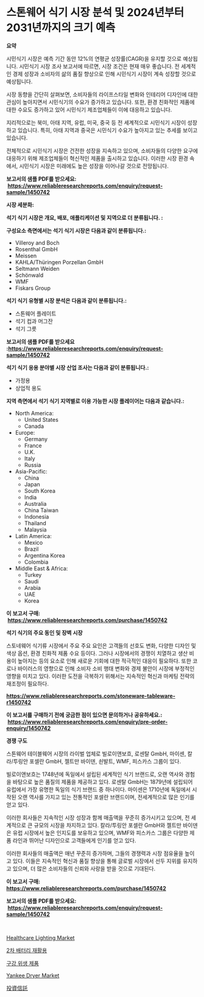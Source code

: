 <p><h1>스톤웨어 식기 시장 분석 및 2024년부터 2031년까지의 크기 예측</h1></p><p><strong>요약</strong></p>
<p><p>시민식기 시장은 예측 기간 동안 12%의 연평균 성장률(CAGR)을 유지할 것으로 예상됩니다. 시민식기 시장 조사 보고서에 따르면, 시장 조건은 현재 매우 좋습니다. 전 세계적인 경제 성장과 소비자의 삶의 품질 향상으로 인해 시민식기 시장이 계속 성장할 것으로 예상됩니다.</p><p>시장 동향을 간단히 살펴보면, 소비자들의 라이프스타일 변화와 인테리어 디자인에 대한 관심이 높아지면서 시민식기의 수요가 증가하고 있습니다. 또한, 환경 친화적인 제품에 대한 수요도 증가하고 있어 시민식기 제조업체들이 이에 대응하고 있습니다.</p><p>지리적으로는 북미, 아태 지역, 유럽, 미국, 중국 등 전 세계적으로 시민식기 시장이 성장하고 있습니다. 특히, 아태 지역과 중국은 시민식기 수요가 높아지고 있는 추세를 보이고 있습니다.</p><p>전체적으로 시민식기 시장은 건전한 성장을 지속하고 있으며, 소비자들의 다양한 요구에 대응하기 위해 제조업체들이 혁신적인 제품을 출시하고 있습니다. 이러한 시장 환경 속에서, 시민식기 시장은 미래에도 높은 성장을 이어나갈 것으로 전망됩니다.</p></p>
<p><strong>보고서의 샘플 PDF를 받으세요: &nbsp;<a href="https://www.reliableresearchreports.com/enquiry/request-sample/1450742">https://www.reliableresearchreports.com/enquiry/request-sample/1450742</a></strong></p>
<p><strong>시장 세분화:</strong></p>
<p><strong> 석기 식기 시장은 개요, 배포, 애플리케이션 및 지역으로 더 분류됩니다. :</strong></p>
<p><strong>구성요소 측면에서는 석기 식기 시장은 다음과 같이 분류됩니다.:</strong></p>
<p><ul><li>Villeroy and Boch</li><li>Rosenthal GmbH</li><li>Meissen</li><li>KAHLA/Thüringen Porzellan GmbH</li><li>Seltmann Weiden</li><li>Schönwald</li><li>WMF</li><li>Fiskars Group</li></ul></p>
<p><strong> 석기 식기 유형별 시장 분석은 다음과 같이 분류됩니다.:</strong></p>
<p><ul><li>스톤웨어 플레이트</li><li>석기 컵과 머그잔</li><li>석기 그릇</li></ul></p>
<p><strong>보고서의 샘플 PDF를 받으세요 :<a href="https://www.reliableresearchreports.com/enquiry/request-sample/1450742">https://www.reliableresearchreports.com/enquiry/request-sample/1450742</a></strong></p>
<p><strong> 석기 식기 응용 분야별 시장 산업 조사는 다음과 같이 분류됩니다.:</strong></p>
<p><ul><li>가정용</li><li>상업적 용도</li></ul></p>
<p><strong>지역 측면에서 석기 식기 지역별로 이용 가능한 시장 플레이어는 다음과 같습니다.:</strong></p>
<p><ul>
    <li>
        North America:
        <ul>
            <li>United States</li>
            <li>Canada</li>
        </ul>
    </li>
    <li>
        Europe:
        <ul>
            <li>Germany</li>
            <li>France</li>
            <li>U.K.</li>
            <li>Italy</li>
            <li>Russia</li>
        </ul>
    </li>
    <li>
        Asia-Pacific:
        <ul>
            <li>China</li>
            <li>Japan</li>
            <li>South Korea</li>
            <li>India</li>
            <li>Australia</li>
            <li>China Taiwan</li>
            <li>Indonesia</li>
            <li>Thailand</li>
            <li>Malaysia</li>
        </ul>
    </li>
    <li>
        Latin America:
        <ul>
            <li>Mexico</li>
            <li>Brazil</li>
            <li>Argentina Korea</li>
            <li>Colombia</li>
        </ul>
    </li>
    <li>
        Middle East & Africa:
        <ul>
            <li>Turkey</li>
            <li>Saudi</li>
            <li>Arabia</li>
            <li>UAE</li>
            <li>Korea</li>
        </ul>
    </li>
    </ul></p>
<p><strong>이 보고서 구매: &nbsp;<a href="https://www.reliableresearchreports.com/purchase/1450742">https://www.reliableresearchreports.com/purchase/1450742</a></strong></p>
<p><strong>석기 식기의 주요 동인 및 장벽 시장</strong></p>
<p><p>스토네웨어 식기류 시장에서 주요 주요 요인은 고객들의 선호도 변화, 다양한 디자인 및 색상 옵션, 환경 친화적 제품 수요 등이다. 그러나 시장에서의 경쟁이 치열하고 생산 비용이 높아지는 등의 요소로 인해 새로운 기회에 대한 적극적인 대응이 필요하다. 또한 코로나 바이러스의 영향으로 인해 소비자 소비 행태 변화와 경제 불안이 시장에 부정적인 영향을 미치고 있다. 이러한 도전을 극복하기 위해서는 지속적인 혁신과 마케팅 전략의 재조정이 필요하다.</p></p>
<p><strong><a href="https://www.reliableresearchreports.com/stoneware-tableware-r1450742">https://www.reliableresearchreports.com/stoneware-tableware-r1450742</a></strong></p>
<p><strong>이 보고서를 구매하기 전에 궁금한 점이 있으면 문의하거나 공유하세요.: &nbsp;<a href="https://www.reliableresearchreports.com/enquiry/pre-order-enquiry/1450742">https://www.reliableresearchreports.com/enquiry/pre-order-enquiry/1450742</a></strong></p>
<p><strong>경쟁 구도</strong></p>
<p><p>스톤웨어 테이블웨어 시장의 라이벌 업체로 빌로이앤보흐, 로센탈 GmbH, 마이센, 칼라/투링안 포셀란 GmbH, 젤트만 바이덴, 쇤발트, WMF, 피스카스 그룹이 있다.  </p><p>빌로이앤보흐는 1748년에 독일에서 설립된 세계적인 식기 브랜드로, 오랜 역사와 경험을 바탕으로 높은 품질의 제품을 제공하고 있다. 로센탈 GmbH는 1879년에 설립되어 유럽에서 가장 유명한 독일의 식기 브랜드 중 하나이다. 마이센은 1710년에 독일에서 시작된 오랜 역사를 가지고 있는 전통적인 포셀란 브랜드이며, 전세계적으로 많은 인기를 얻고 있다.</p><p>이러한 회사들은 지속적인 시장 성장과 함께 매출액을 꾸준히 증가시키고 있으며, 전 세계적으로 큰 규모의 시장을 차지하고 있다. 칼라/투링안 포셀란 GmbH와 젤트만 바이덴은 유럽 시장에서 높은 인지도를 보유하고 있으며, WMF와 피스카스 그룹은 다양한 제품 라인과 뛰어난 디자인으로 고객들에게 인기를 얻고 있다.</p><p>이러한 회사들의 매출액은 매년 꾸준히 증가하며, 그들의 경쟁력과 시장 점유율을 높이고 있다. 이들은 지속적인 혁신과 품질 향상을 통해 글로벌 시장에서 선두 지위를 유지하고 있으며, 더 많은 소비자들의 신뢰와 사랑을 받을 것으로 기대된다.</p></p>
<p><strong>이 보고서 구매: &nbsp; <a href="https://www.reliableresearchreports.com/purchase/1450742">https://www.reliableresearchreports.com/purchase/1450742</a></strong></p>
<p><strong>보고서의 샘플 PDF를 받으세요: &nbsp;<a href="https://www.reliableresearchreports.com/enquiry/request-sample/1450742">https://www.reliableresearchreports.com/enquiry/request-sample/1450742</a></strong><strong></strong></p>
<p>&nbsp;</p>
<p><p><a href="https://issuu.com/reportprime-2/docs/healthcare-lighting-market-size-2030.pptx">Healthcare Lighting Market</a></p><p><a href="https://github.com/vs019sa3m8x/Market-Research-Report-List-1/blob/main/157830820548.md">2차 배터리 재활용</a></p><p><a href="https://medium.com/@vlcostes/%EA%B5%AC%EA%B0%95-%EC%9C%84%EC%83%9D-%EC%A0%9C%ED%92%88-%EC%8B%9C%EC%9E%A5-%EA%B2%BD%EC%9F%81-%EB%B6%84%EC%84%9D-%EC%8B%9C%EC%9E%A5-%ED%8A%B8%EB%A0%8C%EB%93%9C-%EB%B0%8F-2031%EB%85%84%EA%B9%8C%EC%A7%80%EC%9D%98-%EC%98%88%EC%B8%A1-2fc335bc6c4f">구강 위생 제품</a></p><p><a href="https://github.com/redneck06/Market-Research-Report-List-2/blob/main/yankee-dryer-market.md">Yankee Dryer Market</a></p><p><a href="https://medium.com/@sebastianhodges1/%E6%8A%95%E8%B3%87%E4%BF%A1%E8%A8%97%E5%B8%82%E5%A0%B4%E3%81%AF-%E5%B8%82%E5%A0%B4%E3%82%B7%E3%82%A7%E3%82%A2-%E5%B8%82%E5%A0%B4%E5%8B%95%E5%90%91-%E5%B8%82%E5%A0%B4%E6%88%90%E9%95%B7%E3%81%AB%E9%96%A2%E3%81%99%E3%82%8B%E6%83%85%E5%A0%B1%E3%82%92%E6%8F%90%E4%BE%9B%E3%81%97%E3%81%BE%E3%81%99-ce4f1aa63d64">投資信託</a></p></p>